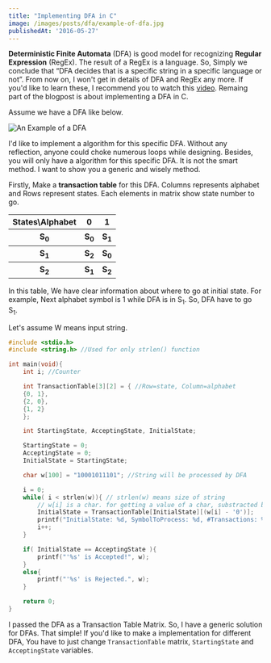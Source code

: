 ```yaml
---
title: "Implementing DFA in C"
image: /images/posts/dfa/example-of-dfa.jpg
publishedAt: '2016-05-27'
---
```


**Deterministic Finite Automata** (DFA) is good model for recognizing **Regular Expression** (RegEx). The result of a RegEx is a language. So, Simply we conclude that “DFA decides that is a specific string in a specific language or not”. From now on, I won't get in details of DFA and RegEx any more. If you'd like to learn these, I recommend you to watch this [video](https://www.youtube.com/watch?v=GP21wU6R0-o). Remaing part of the blogpost is about implementing a DFA in C.

Assume we have a DFA like below.

![An Example of a DFA](/images/posts/dfa/example-of-dfa.jpg)

I'd like to implement a algorithm for this specific DFA. Without any reflection, anyone could choke numerous loops while designing. Besides, you will only have a algorithm for this specific DFA. It is not the smart method. I want to show you a generic and wisely method.

Firstly, Make a **transaction table** for this DFA. Columns represents alphabet and Rows represent states. Each elements in matrix show state number to go.

<table><tbody>
<tr><th>States\Alphabet</th><th>0</th><th>1</th></tr>
<tr><th>S<sub>0</sub></th><th>S<sub>0</sub></th><th>S<sub>1</sub></th></tr>
<tr><th>S<sub>1</sub></th><th>S<sub>2</sub></th><th>S<sub>0</sub></th></tr>
<tr><th>S<sub>2</sub></th><th>S<sub>1</sub></th><th>S<sub>2</sub></th></tr>
</tbody></table>
In this table, We have clear information about where to go at initial state. For example, Next alphabet symbol is 1 while DFA is in S<sub>1</sub>. So, DFA have to go S<sub>1</sub>.

Let's assume W means input string.

```c
#include <stdio.h>
#include <string.h> //Used for only strlen() function

int main(void){
    int i; //Counter

    int TransactionTable[3][2] = { //Row=state, Column=alphabet
    {0, 1},
    {2, 0},
    {1, 2}
    };

    int StartingState, AcceptingState, InitialState;

    StartingState = 0;
    AcceptingState = 0;
    InitialState = StartingState;

    char w[100] = "10001011101"; //String will be processed by DFA

    i = 0;
    while( i < strlen(w)){ // strlen(w) means size of string
        // w[i] is a char. for getting a value of a char, substracted by '0'
        InitialState = TransactionTable[InitialState][(w[i] - '0')];
        printf("InitialState: %d, SymbolToProcess: %d, #Transactions: %d\n", InitialState, w[i] - '0', i+1); //Only for information
        i++;
    }

    if( InitialState == AcceptingState ){
        printf("'%s' is Accepted!", w);
    }
    else{
        printf("'%s' is Rejected.", w);
    }

    return 0;
}


```

I passed the DFA as a Transaction Table Matrix. So, I have a generic solution for DFAs. That simple! If you'd like to make a implementation for different DFA, You have to just change `TransactionTable` matrix, `StartingState` and `AcceptingState` variables.
